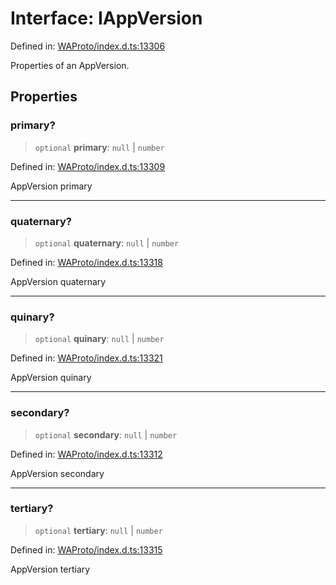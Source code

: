 # Interface: IAppVersion

Defined in: [WAProto/index.d.ts:13306](https://github.com/Fokusdotid/bail/blob/3bd64a6fd6e8fc52d3ec9ba842534bed26103555/WAProto/index.d.ts#L13306)

Properties of an AppVersion.

## Properties

### primary?

> `optional` **primary**: `null` \| `number`

Defined in: [WAProto/index.d.ts:13309](https://github.com/Fokusdotid/bail/blob/3bd64a6fd6e8fc52d3ec9ba842534bed26103555/WAProto/index.d.ts#L13309)

AppVersion primary

***

### quaternary?

> `optional` **quaternary**: `null` \| `number`

Defined in: [WAProto/index.d.ts:13318](https://github.com/Fokusdotid/bail/blob/3bd64a6fd6e8fc52d3ec9ba842534bed26103555/WAProto/index.d.ts#L13318)

AppVersion quaternary

***

### quinary?

> `optional` **quinary**: `null` \| `number`

Defined in: [WAProto/index.d.ts:13321](https://github.com/Fokusdotid/bail/blob/3bd64a6fd6e8fc52d3ec9ba842534bed26103555/WAProto/index.d.ts#L13321)

AppVersion quinary

***

### secondary?

> `optional` **secondary**: `null` \| `number`

Defined in: [WAProto/index.d.ts:13312](https://github.com/Fokusdotid/bail/blob/3bd64a6fd6e8fc52d3ec9ba842534bed26103555/WAProto/index.d.ts#L13312)

AppVersion secondary

***

### tertiary?

> `optional` **tertiary**: `null` \| `number`

Defined in: [WAProto/index.d.ts:13315](https://github.com/Fokusdotid/bail/blob/3bd64a6fd6e8fc52d3ec9ba842534bed26103555/WAProto/index.d.ts#L13315)

AppVersion tertiary
